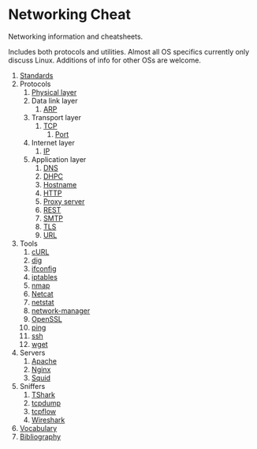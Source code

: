 # Networking Cheat

Networking information and cheatsheets.

Includes both protocols and utilities. Almost all OS specifics currently only discuss Linux. Additions of info for other OSs are welcome.

1.  [Standards](standards.md)
1.  Protocols
    1.  [Physical layer](physical-layer.md)
    1.  Data link layer
        1.  [ARP](arp.md)
    1.  Transport layer
        1.  [TCP](tcp.md)
            1.  [Port](port.md)
    1.  Internet layer
        1.  [IP](ip.md)
    1.  Application layer
        1.  [DNS](dns.md)
        1.  [DHPC](dhpc.md)
        1.  [Hostname](hostname.md)
        1.  [HTTP](http.md)
        1.  [Proxy server](proxy-server.md)
        1.  [REST](rest.md)
        1.  [SMTP](smtp.md)
        1.  [TLS](tls.md)
        1.  [URL](url.md)
1.  Tools
    1.  [cURL](curl.md)
    1.  [dig](dig.md)
    1.  [ifconfig](ifconfig.md)
    1.  [iptables](iptables.md)
    1.  [nmap](nmap.md)
    1.  [Netcat](netcat.md)
    1.  [netstat](netstat.md)
    1.  [network-manager](work-manager.md)
    1.  [OpenSSL](openssl.md)
    1.  [ping](ping.md)
    1.  [ssh](ssh.md)
    1.  [wget](wget.md)
1.  Servers
    1.  [Apache](apache.md)
    1.  [Nginx](nginx.md)
    1.  [Squid](squid.md)
1.  Sniffers
    1.  [TShark](tshark.md)
    1.  [tcpdump](tcpdump.md)
    1.  [tcpflow](tcpflow.md)
    1.  [Wireshark](wireshark.md)
1.  [Vocabulary](vocabulary.md)
1.  [Bibliography](bibliography.md)
